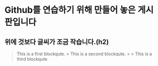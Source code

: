 # Github를 연습하기 위해 만들어 놓은 게시판입니다
## 위에 것보다 글씨가 조금 작습니다.(h2)
> This is a first blockqute.
>       > This is a second blockqute.
>       >       > This is a third blockqute.
